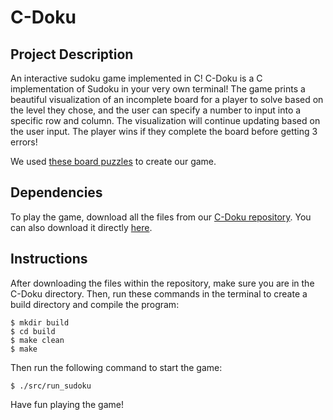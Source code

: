 # C-Doku

## Project Description

An interactive sudoku game implemented in C! C-Doku is a C implementation of
Sudoku in your very own terminal! The game prints a beautiful visualization of
an incomplete board for a player to solve based on the level they chose, and the
user can specify a number to input into a specific row and column. The
visualization will continue updating based on the user input. The player wins if
they complete the board before getting 3 errors!

We used
[these board puzzles](<[https://www.rd.com/wp-content/uploads/2020/12/Sudoku-Puzzle_01.pdf](https://www.rd.com/list/printable-sudoku-puzzles/)>)
to create our game.

## Dependencies

To play the game, download all the files from our
[C-Doku repository](https://github.com/olincollege/C-Doku). You can also
download it directly
[here](https://github.com/olincollege/C-Doku/archive/refs/heads/main.zip).

## Instructions

After downloading the files within the repository, make sure you are in the
C-Doku directory. Then, run these commands in the terminal to create a build
directory and compile the program:

```
$ mkdir build
$ cd build
$ make clean
$ make
```

Then run the following command to start the game:

```
$ ./src/run_sudoku
```

Have fun playing the game!
